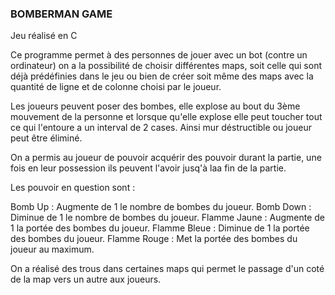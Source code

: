 ### BOMBERMAN GAME

Jeu réalisé en C
 
Ce programme permet à des personnes de jouer avec un bot (contre un ordinateur) on a la possibilité de choisir différentes maps, soit celle qui sont déjà prédéfinies dans le jeu ou bien de créer soit même des maps avec la quantité de ligne et de colonne choisi par le joueur.

Les joueurs peuvent poser des bombes, elle explose au bout du 3ème mouvement de la personne et lorsque qu'elle explose elle peut toucher tout ce qui l'entoure a un interval de 2 cases. Ainsi mur déstructible ou joueur peut être éliminé.

On a permis au joueur de pouvoir acquérir des pouvoir durant la partie, une fois en leur possession ils peuvent l'avoir jusq'à laa fin de la partie.

Les pouvoir en question sont : 
 
Bomb Up : Augmente de 1 le nombre de bombes du joueur.
Bomb Down : Diminue de 1 le nombre de bombes du joueur.
Flamme Jaune : Augmente de 1 la portée des bombes du joueur.
Flamme Bleue : Diminue de 1 la portée des bombes du joueur.
Flamme Rouge : Met la portée des bombes du joueur au maximum.

On a réalisé des trous dans certaines maps qui permet le passage d'un coté de la map vers un autre aux joueurs.
